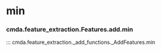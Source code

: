 # min

### cmda.feature_extraction.Features.add.min
::: cmda.feature_extraction._add_functions._AddFeatures.min